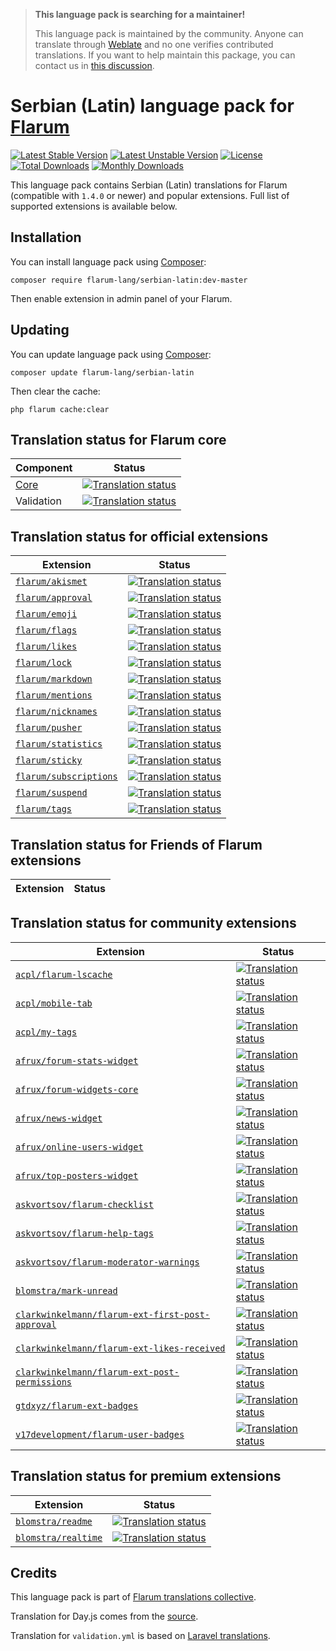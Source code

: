 > **This language pack is searching for a maintainer!**
>
> This language pack is maintained by the community. Anyone can translate through [Weblate](https://weblate.rob006.net/languages/sr_Latn/flarum/) and no one verifies contributed translations. If you want to help maintain this package, you can contact us in [this discussion](https://discuss.flarum.org/d/27519-the-flarum-language-project).

# Serbian (Latin) language pack for [Flarum](https://flarum.org/)

[![Latest Stable Version](https://img.shields.io/packagist/v/flarum-lang/serbian-latin?color=success&label=stable)](https://packagist.org/packages/flarum-lang/serbian-latin) 
[![Latest Unstable Version](https://img.shields.io/packagist/v/flarum-lang/serbian-latin?include_prereleases&label=unstable)](https://packagist.org/packages/flarum-lang/serbian-latin) 
[![License](https://img.shields.io/packagist/l/flarum-lang/serbian-latin)](https://packagist.org/packages/flarum-lang/serbian-latin) 
[![Total Downloads](https://img.shields.io/packagist/dt/flarum-lang/serbian-latin)](https://packagist.org/packages/flarum-lang/serbian-latin/stats) 
[![Monthly Downloads](https://img.shields.io/packagist/dm/flarum-lang/serbian-latin)](https://packagist.org/packages/flarum-lang/serbian-latin/stats) 

This language pack contains Serbian (Latin) translations for Flarum (compatible with `1.4.0` or newer) and popular extensions. Full list of supported extensions is available below.


## Installation

You can install language pack using [Composer](https://getcomposer.org/):

```console
composer require flarum-lang/serbian-latin:dev-master
```

Then enable extension in admin panel of your Flarum.


## Updating

You can update language pack using [Composer](https://getcomposer.org/):

```console
composer update flarum-lang/serbian-latin
```

Then clear the cache:

```console
php flarum cache:clear
```


## Translation status for Flarum core

| Component | Status |
| --- | --- |
| [Core](https://github.com/flarum/flarum-core) | [![Translation status](https://weblate.rob006.net/widgets/flarum/sr_Latn/core/svg-badge.svg)](https://weblate.rob006.net/projects/flarum/core/sr_Latn/) |
| Validation | [![Translation status](https://weblate.rob006.net/widgets/flarum/sr_Latn/validation/svg-badge.svg)](https://weblate.rob006.net/projects/flarum/validation/sr_Latn/) |


## Translation status for official extensions

<!-- flarum-extensions-list-start -->

| Extension | Status |
| --- | --- |
| [`flarum/akismet`](https://github.com/flarum/akismet) | [![Translation status](https://weblate.rob006.net/widgets/flarum/sr_Latn/flarum-akismet/svg-badge.svg)](https://weblate.rob006.net/projects/flarum/flarum-akismet/sr_Latn/) |
| [`flarum/approval`](https://github.com/flarum/approval) | [![Translation status](https://weblate.rob006.net/widgets/flarum/sr_Latn/flarum-approval/svg-badge.svg)](https://weblate.rob006.net/projects/flarum/flarum-approval/sr_Latn/) |
| [`flarum/emoji`](https://github.com/flarum/emoji) | [![Translation status](https://weblate.rob006.net/widgets/flarum/sr_Latn/flarum-emoji/svg-badge.svg)](https://weblate.rob006.net/projects/flarum/flarum-emoji/sr_Latn/) |
| [`flarum/flags`](https://github.com/flarum/flags) | [![Translation status](https://weblate.rob006.net/widgets/flarum/sr_Latn/flarum-flags/svg-badge.svg)](https://weblate.rob006.net/projects/flarum/flarum-flags/sr_Latn/) |
| [`flarum/likes`](https://github.com/flarum/likes) | [![Translation status](https://weblate.rob006.net/widgets/flarum/sr_Latn/flarum-likes/svg-badge.svg)](https://weblate.rob006.net/projects/flarum/flarum-likes/sr_Latn/) |
| [`flarum/lock`](https://github.com/flarum/lock) | [![Translation status](https://weblate.rob006.net/widgets/flarum/sr_Latn/flarum-lock/svg-badge.svg)](https://weblate.rob006.net/projects/flarum/flarum-lock/sr_Latn/) |
| [`flarum/markdown`](https://github.com/flarum/markdown) | [![Translation status](https://weblate.rob006.net/widgets/flarum/sr_Latn/flarum-markdown/svg-badge.svg)](https://weblate.rob006.net/projects/flarum/flarum-markdown/sr_Latn/) |
| [`flarum/mentions`](https://github.com/flarum/mentions) | [![Translation status](https://weblate.rob006.net/widgets/flarum/sr_Latn/flarum-mentions/svg-badge.svg)](https://weblate.rob006.net/projects/flarum/flarum-mentions/sr_Latn/) |
| [`flarum/nicknames`](https://github.com/flarum/nicknames) | [![Translation status](https://weblate.rob006.net/widgets/flarum/sr_Latn/flarum-nicknames/svg-badge.svg)](https://weblate.rob006.net/projects/flarum/flarum-nicknames/sr_Latn/) |
| [`flarum/pusher`](https://github.com/flarum/pusher) | [![Translation status](https://weblate.rob006.net/widgets/flarum/sr_Latn/flarum-pusher/svg-badge.svg)](https://weblate.rob006.net/projects/flarum/flarum-pusher/sr_Latn/) |
| [`flarum/statistics`](https://github.com/flarum/statistics) | [![Translation status](https://weblate.rob006.net/widgets/flarum/sr_Latn/flarum-statistics/svg-badge.svg)](https://weblate.rob006.net/projects/flarum/flarum-statistics/sr_Latn/) |
| [`flarum/sticky`](https://github.com/flarum/sticky) | [![Translation status](https://weblate.rob006.net/widgets/flarum/sr_Latn/flarum-sticky/svg-badge.svg)](https://weblate.rob006.net/projects/flarum/flarum-sticky/sr_Latn/) |
| [`flarum/subscriptions`](https://github.com/flarum/subscriptions) | [![Translation status](https://weblate.rob006.net/widgets/flarum/sr_Latn/flarum-subscriptions/svg-badge.svg)](https://weblate.rob006.net/projects/flarum/flarum-subscriptions/sr_Latn/) |
| [`flarum/suspend`](https://github.com/flarum/suspend) | [![Translation status](https://weblate.rob006.net/widgets/flarum/sr_Latn/flarum-suspend/svg-badge.svg)](https://weblate.rob006.net/projects/flarum/flarum-suspend/sr_Latn/) |
| [`flarum/tags`](https://github.com/flarum/tags) | [![Translation status](https://weblate.rob006.net/widgets/flarum/sr_Latn/flarum-tags/svg-badge.svg)](https://weblate.rob006.net/projects/flarum/flarum-tags/sr_Latn/) |

<!-- flarum-extensions-list-stop -->


## Translation status for Friends of Flarum extensions

<!-- fof-extensions-list-start -->

| Extension | Status |
| --- | --- |

<!-- fof-extensions-list-stop -->


## Translation status for community extensions

<!-- various-extensions-list-start -->

| Extension | Status |
| --- | --- |
| [`acpl/flarum-lscache`](https://github.com/android-com-pl/flarum-lscache) | [![Translation status](https://weblate.rob006.net/widgets/flarum/sr_Latn/acpl-lscache/svg-badge.svg)](https://weblate.rob006.net/projects/flarum/acpl-lscache/sr_Latn/) |
| [`acpl/mobile-tab`](https://github.com/android-com-pl/mobile-tab) | [![Translation status](https://weblate.rob006.net/widgets/flarum/sr_Latn/acpl-mobile-tab/svg-badge.svg)](https://weblate.rob006.net/projects/flarum/acpl-mobile-tab/sr_Latn/) |
| [`acpl/my-tags`](https://github.com/android-com-pl/my-tags) | [![Translation status](https://weblate.rob006.net/widgets/flarum/sr_Latn/acpl-my-tags/svg-badge.svg)](https://weblate.rob006.net/projects/flarum/acpl-my-tags/sr_Latn/) |
| [`afrux/forum-stats-widget`](https://github.com/afrux/forum-stats-widget) | [![Translation status](https://weblate.rob006.net/widgets/flarum/sr_Latn/afrux-forum-stats-widget/svg-badge.svg)](https://weblate.rob006.net/projects/flarum/afrux-forum-stats-widget/sr_Latn/) |
| [`afrux/forum-widgets-core`](https://github.com/afrux/forum-widgets-core) | [![Translation status](https://weblate.rob006.net/widgets/flarum/sr_Latn/afrux-forum-widgets-core/svg-badge.svg)](https://weblate.rob006.net/projects/flarum/afrux-forum-widgets-core/sr_Latn/) |
| [`afrux/news-widget`](https://github.com/afrux/news-widget) | [![Translation status](https://weblate.rob006.net/widgets/flarum/sr_Latn/afrux-news-widget/svg-badge.svg)](https://weblate.rob006.net/projects/flarum/afrux-news-widget/sr_Latn/) |
| [`afrux/online-users-widget`](https://github.com/afrux/online-users-widget) | [![Translation status](https://weblate.rob006.net/widgets/flarum/sr_Latn/afrux-online-users-widget/svg-badge.svg)](https://weblate.rob006.net/projects/flarum/afrux-online-users-widget/sr_Latn/) |
| [`afrux/top-posters-widget`](https://github.com/afrux/top-posters-widget) | [![Translation status](https://weblate.rob006.net/widgets/flarum/sr_Latn/afrux-top-posters-widget/svg-badge.svg)](https://weblate.rob006.net/projects/flarum/afrux-top-posters-widget/sr_Latn/) |
| [`askvortsov/flarum-checklist`](https://github.com/askvortsov1/flarum-checklist) | [![Translation status](https://weblate.rob006.net/widgets/flarum/sr_Latn/askvortsov-checklist/svg-badge.svg)](https://weblate.rob006.net/projects/flarum/askvortsov-checklist/sr_Latn/) |
| [`askvortsov/flarum-help-tags`](https://github.com/askvortsov1/flarum-help-tags) | [![Translation status](https://weblate.rob006.net/widgets/flarum/sr_Latn/askvortsov-help-tags/svg-badge.svg)](https://weblate.rob006.net/projects/flarum/askvortsov-help-tags/sr_Latn/) |
| [`askvortsov/flarum-moderator-warnings`](https://github.com/askvortsov1/flarum-moderator-warnings) | [![Translation status](https://weblate.rob006.net/widgets/flarum/sr_Latn/askvortsov-moderator-warnings/svg-badge.svg)](https://weblate.rob006.net/projects/flarum/askvortsov-moderator-warnings/sr_Latn/) |
| [`blomstra/mark-unread`](https://github.com/blomstra/flarum-ext-mark-unread) | [![Translation status](https://weblate.rob006.net/widgets/flarum/sr_Latn/blomstra-mark-unread/svg-badge.svg)](https://weblate.rob006.net/projects/flarum/blomstra-mark-unread/sr_Latn/) |
| [`clarkwinkelmann/flarum-ext-first-post-approval`](https://github.com/clarkwinkelmann/flarum-ext-first-post-approval) | [![Translation status](https://weblate.rob006.net/widgets/flarum/sr_Latn/clarkwinkelmann-first-post-approval/svg-badge.svg)](https://weblate.rob006.net/projects/flarum/clarkwinkelmann-first-post-approval/sr_Latn/) |
| [`clarkwinkelmann/flarum-ext-likes-received`](https://github.com/clarkwinkelmann/flarum-ext-likes-received) | [![Translation status](https://weblate.rob006.net/widgets/flarum/sr_Latn/clarkwinkelmann-likes-received/svg-badge.svg)](https://weblate.rob006.net/projects/flarum/clarkwinkelmann-likes-received/sr_Latn/) |
| [`clarkwinkelmann/flarum-ext-post-permissions`](https://github.com/clarkwinkelmann/flarum-ext-post-permissions) | [![Translation status](https://weblate.rob006.net/widgets/flarum/sr_Latn/clarkwinkelmann-post-permissions/svg-badge.svg)](https://weblate.rob006.net/projects/flarum/clarkwinkelmann-post-permissions/sr_Latn/) |
| [`gtdxyz/flarum-ext-badges`](https://github.com/daocatt/flarum-ext-badges) | [![Translation status](https://weblate.rob006.net/widgets/flarum/sr_Latn/gtdxyz-badges/svg-badge.svg)](https://weblate.rob006.net/projects/flarum/gtdxyz-badges/sr_Latn/) |
| [`v17development/flarum-user-badges`](https://github.com/v17development/flarum-user-badges) | [![Translation status](https://weblate.rob006.net/widgets/flarum/sr_Latn/v17development-user-badges/svg-badge.svg)](https://weblate.rob006.net/projects/flarum/v17development-user-badges/sr_Latn/) |

<!-- various-extensions-list-stop -->


## Translation status for premium extensions

<!-- premium-extensions-list-start -->

| Extension | Status |
| --- | --- |
| [`blomstra/readme`](https://flarum.org/extension/blomstra/readme) | [![Translation status](https://weblate.rob006.net/widgets/flarum/sr_Latn/blomstra-readme/svg-badge.svg)](https://weblate.rob006.net/projects/flarum/blomstra-readme/sr_Latn/) |
| [`blomstra/realtime`](https://flarum.org/extension/blomstra/realtime) | [![Translation status](https://weblate.rob006.net/widgets/flarum/sr_Latn/blomstra-realtime/svg-badge.svg)](https://weblate.rob006.net/projects/flarum/blomstra-realtime/sr_Latn/) |

<!-- premium-extensions-list-stop -->


## Credits

This language pack is part of [Flarum translations collective](https://github.com/rob006-software/flarum-translations).

Translation for Day.js comes from the [source](https://github.com/iamkun/dayjs/blob/v1.10.4/src/locale/sr.js).

Translation for `validation.yml` is based on [Laravel translations](https://github.com/Laravel-Lang/lang/blob/8.1.3/src/sr_Latn/validation.php).
